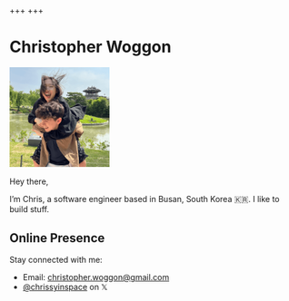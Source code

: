 +++
+++

# Christopher Woggon

<img src="profile_picture.png" style="width: 35%">

Hey there,

I’m Chris, a software engineer based in Busan, South Korea 🇰🇷. I like to build stuff.

## Online Presence

Stay connected with me:

- Email: [christopher.woggon@gmail.com](mailto:christopher.woggon@gmail.com)
- [@chrissyinspace](https://twitter.com/chrissyinspace) on 𝕏
